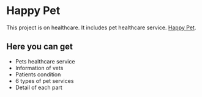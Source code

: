 # Happy Pet

This project is on healthcare. It includes pet healthcare service. [Happy Pet](https://github.com/facebook/create-react-app).

## Here you can get
* Pets healthcare service
* Information of vets
* Patients condition
* 6 types of pet services
* Detail of each part